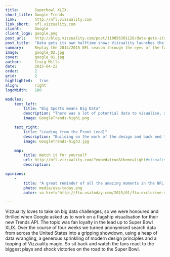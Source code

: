 ```yaml
---
title:       Superbowl XLIX.
short_title: Google Trends
link:        http://nfl.vizzuality.com
link_short:  nfl.vizzuality.com
client:      Google
client_logo: google.png
post_url:    http://blog.vizzuality.com/post/110056301126/data-gets-its-own-halftime-show-vizzuality
post_title:  "Data gets its own halftime show: Vizzuality launches the new Google Trends API"
summary:     Replay the 2014/2015 NFL season through the eyes of the fans using Google Trends data 
image:       google_02.jpg
cover:       google_01.jpg
author:      Craig Mills
date:        2015-04-22
order:       2
grid:        2
highlighted:   true
align:       right
logoWidth:   180

modules:
    text_left:
        title: "Big Sports means Big Data"
        description: "There was a lot of potential data to visualise, so our first challenge was to identify the most important pieces needed to tell the story of the season. With this in hand we worked in the back end to make sure we didn’t overwhelm the browser with data, which would lead to slow, lagged performance, ultimately compromising the vision of the designers and partners. Design is also important here, with a clear and vivid design making the overall story engaging and simple to understand, while also allowing the key moments to stand out."
        image: GoogleTrends-high1.png 

    text_right: 
        title: "Leading from the Front (end)"
        description: "Building on the work of the design and back end teams, our engineers innovated with a number of different languages (including SVG to animate D3.js) to achieve the performace, responsiveness and quality that we wanted from the front end application. By using these languages in new ways we can unleash the full vision and proposal put forward in the sketches and wireframes, delivering a great experience whether you're looking on your phone or your desktop."
        image: GoogleTrends-high3.jpg

    map: 
        title: Watch it for yourself
        url: http://nfl.vizzuality.com/?embed=true&theme=light#visualisation/1
        description: 

opinions:
    -
        title: "A great reminder of all the amazing moments in the NFL this year including Manning’s record, Odell Beckham Jr.’s catch and more."
        photo: media/usa-today.png
        autor: <a href="http://ftw.usatoday.com/2015/01/ftw-exclusive-remember-the-great-storylines-of-the-2014-nfl-season-through-googles-data">Nina Mandell, USA Today</a>

---
```

Vizzuality loves to take on big data challenges, so we were honoured and thrilled when Google asked us to work on a flagship visualisation for their new Trends API. The topic was fan loyalty in the lead up to Super Bowl XLIX. Over the course of four weeks we turned anonymised search data from across the United States into a gripping showdown, using a heap of data wrangling, a generous sprinkling of modern design principles and a topping of Vizzuality magic. So sit back and watch the fans react to the biggest plays and shock victories on the road to the Super Bowl.  
